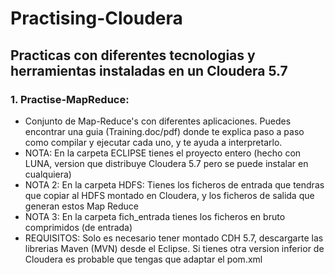 # Practising-Cloudera
## Practicas con diferentes tecnologias y herramientas instaladas en un Cloudera 5.7
### 1. Practise-MapReduce: 
* Conjunto de Map-Reduce's con diferentes aplicaciones. Puedes encontrar una guia (Training.doc/pdf) donde te explica paso a paso como compilar y ejecutar cada uno, y te ayuda a interpretarlo.
* NOTA: En la carpeta ECLIPSE tienes el proyecto entero (hecho con LUNA, version que distribuye Cloudera 5.7 pero se puede instalar en cualquiera)
* NOTA 2: En la carpeta HDFS: Tienes los ficheros de entrada que tendras que copiar al HDFS montado en Cloudera, y los ficheros de salida que generan estos Map Reduce
* NOTA 3: En la carpeta fich_entrada tienes los ficheros en bruto comprimidos (de entrada)
* REQUISITOS: Solo es necesario tener montado CDH 5.7, descargarte las librerias Maven (MVN) desde el Eclipse. Si tienes otra version inferior de Cloudera es probable que tengas que adaptar el pom.xml
